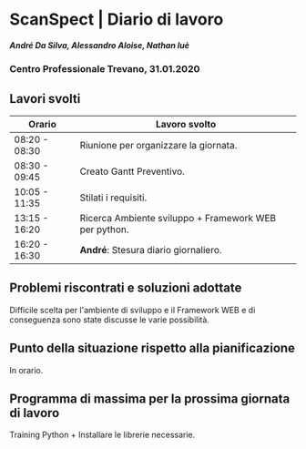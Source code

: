 # ScanSpect | Diario di lavoro
##### André Da Silva, Alessandro Aloise, Nathan luè
### Centro Professionale Trevano, 31.01.2020

## Lavori svolti


|Orario        |Lavoro svolto                            |
|--------------|-----------------------------------------|
|08:20 - 08:30 | Riunione per organizzare la giornata.   |
|08:30 - 09:45 | Creato Gantt Preventivo.                |
|10:05 - 11:35 | Stilati i requisiti.                    |
|13:15 - 16:20 | Ricerca Ambiente sviluppo + Framework WEB per python.       |
|16:20 - 16:30 | <b>André</b>: Stesura diario giornaliero.       |

##  Problemi riscontrati e soluzioni adottate

Difficile scelta per l'ambiente di sviluppo e il Framework WEB e di conseguenza sono state discusse le varie possibilità.

##  Punto della situazione rispetto alla pianificazione

In orario.

## Programma di massima per la prossima giornata di lavoro

Training Python + Installare le librerie necessarie.
